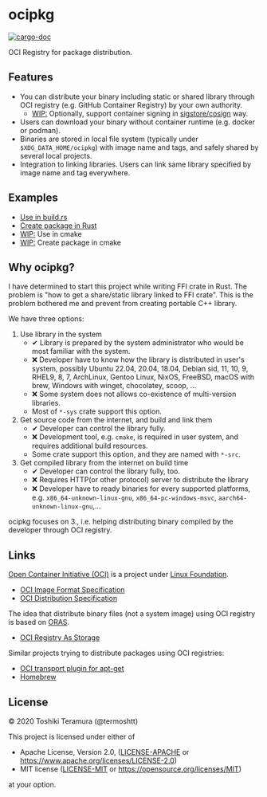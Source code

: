 ocipkg
=======

[![cargo-doc](https://img.shields.io/badge/master-ocipkg-green)](https://termoshtt.github.io/ocipkg/ocipkg/index.html)

OCI Registry for package distribution.

Features
---------
- You can distribute your binary including static or shared library
  through OCI registry (e.g. GitHub Container Registry) by your own authority.
  - [WIP:](https://github.com/termoshtt/ocipkg/issues/46) Optionally, support container signing in [sigstore/cosign](https://github.com/sigstore/cosign) way.
- Users can download your binary without container runtime (e.g. docker or podman).
- Binaries are stored in local file system (typically under `$XDG_DATA_HOME/ocipkg`)
  with image name and tags, and safely shared by several local projects.
- Integration to linking libraries. Users can link same library specified by image name and tag everywhere.

Examples
---------

- [Use in build.rs](./examples/rust-exe)
- [Create package in Rust](./examples/rust-exe)
- [WIP:](https://github.com/termoshtt/ocipkg/issues/23) Use in cmake
- [WIP:](https://github.com/termoshtt/ocipkg/issues/23) Create package in cmake

Why ocipkg?
-------------
I have determined to start this project while writing FFI crate in Rust.
The problem is "how to get a share/static library linked to FFI crate".
This is the problem bothered me and prevent from creating portable C++ library.

We have three options:

1. Use library in the system
    - ✔ Library is prepared by the system administrator who would be most familiar with the system.
    - ❌ Developer have to know how the library is distributed in user's system,
         possibly Ubuntu 22.04, 20.04, 18.04, Debian sid, 11, 10, 9, RHEL9, 8, 7,
         ArchLinux, Gentoo Linux, NixOS, FreeBSD,
         macOS with brew, Windows with winget, chocolatey, scoop, ...
    - ❌ Some system does not allows co-existence of multi-version libraries.
    - Most of `*-sys` crate support this option.
2. Get source code from the internet, and build and link them
    - ✔ Developer can control the library fully.
    - ❌ Development tool, e.g. `cmake`, is required in user system,
         and requires additional build resources.
    - Some crate support this option, and they are named with `*-src`.
3. Get compiled library from the internet on build time
    - ✔ Developer can control the library fully, too.
    - ❌ Requires HTTP(or other protocol) server to distribute the library
    - ❌ Developer have to ready binaries for every supported platforms,
         e.g. `x86_64-unknown-linux-gnu`, `x86_64-pc-windows-msvc`, `aarch64-unknown-linux-gnu`,...

ocipkg focuses on 3., i.e. helping distributing binary compiled
by the developer through OCI registry.

Links
------

[Open Container Initiative (OCI)](https://opencontainers.org/) is a project under [Linux Foundation](https://www.linuxfoundation.org/).

- [OCI Image Format Specification](https://github.com/opencontainers/image-spec)
- [OCI Distribution Specification](https://github.com/opencontainers/distribution-spec)

The idea that distribute binary files (not a system image) using OCI registry is based on [ORAS][oras].

- [OCI Registry As Storage][oras]

[oras]: https://oras.land/

Similar projects trying to distribute packages using OCI registries:

- [OCI transport plugin for apt-get](https://github.com/AkihiroSuda/apt-transport-oci)
- [Homebrew](https://github.com/orgs/Homebrew/packages)

License
--------

© 2020 Toshiki Teramura (@termoshtt)

This project is licensed under either of

- Apache License, Version 2.0, ([LICENSE-APACHE](LICENSE-APACHE) or https://www.apache.org/licenses/LICENSE-2.0)
- MIT license ([LICENSE-MIT](LICENSE-MIT) or https://opensource.org/licenses/MIT)

at your option.
